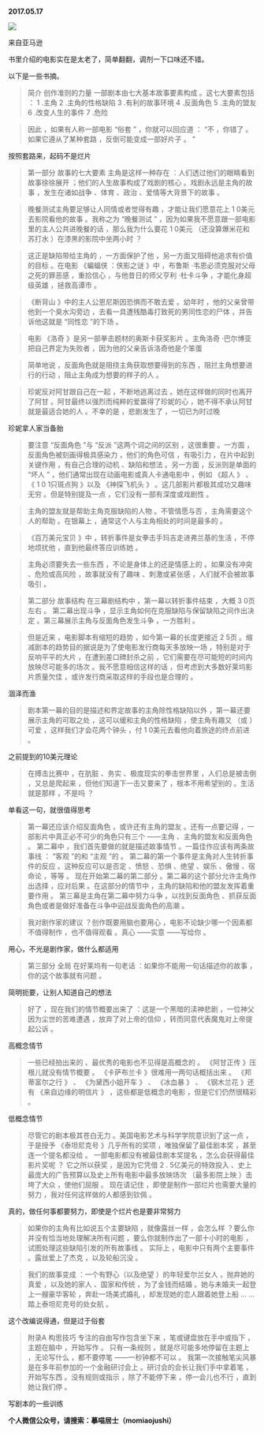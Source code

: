 
          
            
**2017.05.17**



![](//upload-images.jianshu.io/upload_images/51001-b04c2023cfe31e1e.jpg)

来自亚马逊


书里介绍的电影实在是太老了，简单翻翻，调剂一下口味还不错。

以下是一些书摘。
>简介 创作准则的力量
一部剧本由七大基本故事要素构成 。这七大要素包括 ：
1 .主角
2 .主角的性格缺陷
3 .有利的故事环境
4 .反面角色
5 .主角的盟友
6 .改变人生的事件
7 .危险


>因此 ，如果有人称一部电影 “俗套 ” ，你就可以回应道 ： “不 ，你错了 。如果它遵从了某种套路 ，反倒可能变成一部好片子 。 ”



按照套路来，起码不是烂片
>第一部分 故事的七大要素
主角是这样一种存在 ：人们透过他们的眼睛看到故事徐徐展开 ；他们的人生故事构成了戏剧的核心 。戏剧永远是主角的故事 ，发生在诸如战争 、体育 、政治 、爱情等大背景下的故事 。


>晚餐测试主角要足够让人同情或者觉得有趣 ，才能让我们愿意花上 1 0美元去影院看他的故事 。我称之为 “晚餐测试 ” ，因为如果我不愿意跟一部电影里的主人公共进晚餐的话 ，那么我为什么要花 1 0美元 （还没算爆米花和苏打水 ）在漆黑的影院中坐两小时 ？


>这正是缺陷带给主角的 ，一方面保护了他 ，另一方面又阻碍他追求有价值的目标 。在电影 《蝙蝠侠 ：侠影之谜 》中 ，布鲁斯 ·韦恩必须克服对父母之死的罪恶感 ，重拾信心 ，与他昔日的师父亨利 ·杜卡斗争 ，才能化身超级英雄 ，拯救高谭市 。


>《断背山 》中的主人公恩尼斯因恐惧而不敢去爱 。幼年时 ，他的父亲曾带他到一个臭水沟旁边 ，去看一具遭残酷毒打致死的男同性恋的尸体 ，并告诉他这就是 “同性恋 ”的下场 。


>电影 《洛奇 》是另一部拳击题材的奥斯卡获奖影片 。主角洛奇 ·巴尔博亚把自己界定为失败者 ，因为他的父亲告诉洛奇他是个笨蛋


>简单地说 ，反面角色就是阻挠主角获取想要得到的东西 ，阻拦主角想要进行的行动 ，阻止主角成为想要的样子的人 。


>珍妮反对阿甘跟自己在一起 ，不断地逃离过去 。她在这样做的同时也离开了阿甘 。阿甘最终以强烈而纯粹的爱赢得了珍妮的心 ，她不得不承认阿甘就是最适合她的人 。不幸的是 ，悲剧发生了 ，一切已为时过晚



珍妮拿人家当备胎
>要注意 “反面角色 ”与 “反派 ”这两个词之间的区别 ，这很重要 。一方面 ，反面角色被刻画得极具感染力 ，他们的角色可信 ，有吸引力 ，在片中起到关键作用 ，有自己合理的动机 、缺陷和想法 。另一方面 ，反派则是单面的 “坏人 ” ，他们通常出现在动画电影或真人卡通电影中 ，例如 《超人 》 、 《 1 0 1只斑点狗 》以及 《神探飞机头 》 。这几部影片都极其成功又趣味无穷 。但是特别提及一点 ，它们没有一部有深度或戏剧性 。


>主角的盟友就是帮助主角克服缺陷的人物 。不管情愿与否 ，主角需要这个人的帮助 。在银幕上 ，通常这个人与主角相处的时间是最多的 。


>《百万美元宝贝 》中 ，转折事件是女拳击手玛吉走进弗兰基的生活 ，不停地烦扰他 ，直到他最终答应训练她 。


>主角必须要失去一些东西 ，不论是身体上的还是情感上的 。如果没有冲突 、危险或高风险 ，故事就没有了趣味 、刺激或紧张感 ，人们就不会被故事吸引 。


>第二部分 故事结构
在三幕剧结构中 ，第一幕以转折事件结束 ，大概 3 0页左右 。
第二幕出现斗争 ，显示主角如何在克服缺陷与保留缺陷之间作出决定 。第三幕展示主角与反面角色发生斗争 ，一方胜利 。


>但是近来 ，电影脚本有缩短的趋势 ，如今第一幕的长度更接近 2 5页 。缩减剧本的趋势目的据说是为了使电影发行商每天多放映一场 ，特别是对于反响平平的大片 ，在遭到差口碑封杀之前 ，它们需要在尽可能短的时间内放映尽可能多的场次 。我不愿意相信这样的话 ，但考虑到大多数好莱坞影片质量欠佳 ，或许发行商采取这样的手段也是合理的 。



涸泽而渔
>剧本第一幕的目的是描述和界定故事的主角除性格缺陷以外 ，第一幕还要展示主角的可取之处 ，这可以缓和主角的性格缺陷 ，使主角有趣又 （或 ）可爱 ，这样我们才会花两个钟头 ，付 1 0美元去看他向着旅途的终点前进 。



之前提到的10美元理论
>在搏击比赛中 ，在肮脏 、务实 、极度现实的拳击世界里 ，人们总是被击倒 ，又总是爬起来 ，但他们知道下一击又要来了 ，根本不用希望别的 。生活就是那样 ，不是吗 ？



单看这一句，就很值得思考
>第一幕还应该介绍反面角色 ，或许还有主角的盟友 。还有一点要记得 ，一部影片中真正必不可少的角色只有三个 ——主角 、主角的盟友和反面角色 。
第二幕中 ，我们首先要做的就是描述故事情节 。一篇佳作应该有两条故事线 ： “客观 ”的和 “主观 ”的 。
第二幕的第一个事件是主角对人生转折事件的反应 。这种反应可以是否定 、愤怒 、恐惧 、绝望 、娱乐 、傲慢 、宿命论 ，等等 。
现在开始第二幕的第二部分 。第二幕的这个部分允许主角作出选择 ，应对后果 。在这部分的情节中 ，主角的缺陷和他的盟友发挥着重要作用 。
第三幕是主角在第二幕中努力斗争 ，以找到反面角色 、抓获反面角色或者是做好准备在斗争中迎战反面角色的高潮 。


>我对剧作家的建议 ？创作既要用脑也要用心 ，电影不论缺少哪一个因素都不值得制作 ，也不值得观看 。真心 ——实意 ——写给你 。



用心，不光是剧作家，做什么都适用
>第三部分 全局
在好莱坞有一句老话 ：如果你不能用一句话描述你的故事 ，你的这个故事就有问题 。



简明扼要，让别人知道自己的想法
>好了 ，现在我们的情节概要出来了 ：这是一个黑暗的渎神悲剧 ，一位神父因为尘世的苦难遭遇 ，放弃了对上帝的信仰 ，转而同意代表魔鬼对上帝提起公诉 。



高概念情节
>一些已经拍出来的 、最优秀的电影也不见得是高概念的 。 《阿甘正传 》压根儿就没有情节概要 。 《卡萨布兰卡 》很难用一两句话概括出来 。 《邦蒂富尔之行 》 、 《为黛西小姐开车 》 、 《冰血暴 》 、 《钢木兰花 》还有 《来自边缘的明信片 》 ，这些都是低概念的电影 ，但是它们仍然很精彩 。



低概念情节
>尽管它的剧本极其苍白无力 。美国电影艺术与科学学院意识到了这一点 ，于是授予 《泰坦尼克号 》几乎所有的奖项 ，唯独保留了最佳剧本奖 ，甚至连一个提名都没给 。
一部电影都没有被最佳剧本奖提名 ，怎么会获得最佳影片奖呢 ？
它之所以获奖 ，是因为它凭借 2 . 5亿美元的特效投入 、史上最庞大的广告预算以及史上所有电影中最多放映场次 （最多影院上映 ）击垮了大众 ，使他们屈服 。
现在请记住 ，即使是制作一部烂片也需要大量的努力 ，我对任何这样做的人都感到钦佩 。



真的，做任何事都要努力，即使是个烂片也是要非常努力
>如果你的主角有比如说五个主要缺陷 ，就像露丝一样 ，会怎么样 ？要么你并没有恰当地处理解决所有问题 ，要么你就制作出了一部十小时的电影 ，试图处理这些缺陷引发的所有故事线 。
实际上 ，电影中只有两个主要事件 。露丝爱上了杰克 ，以及轮船沉没 。


>我们的故事变成 ：一个有野心（以及绝望 ）的年轻爱尔兰女人 ，抛弃她的真爱 ，以及她的家人 、国家和传统 ，为了金钱而结婚 。她与未婚夫一起登上一艘豪华客轮 ，奔赴一场美式婚礼 ，却发现她的恋人跟着她登上船 … …踏上泰坦尼克号的处女航 。



这个改编说得通，但是过于俗套
>附录A 构思技巧
专注的自由写作包含坐下来 ，笔或键盘放在手中或指下 ，主题在脑中 ，开始写作 。
只有一条规则 ，就是尽可能多地停留在主题上 ，无论写什么 ，都不要停笔 ——一秒钟都不可以 。
我第一次接触笔尖风暴是在多年前参加的一个金融研讨会上 。研讨会的会长让我们手中拿着笔 ，开始写东西 。没有规则或指示 ，除了不能停下来 ，停一会儿也不行 ，直到她让我们停 。



写剧本的一些训练


**个人微信公众号，请搜索：摹喵居士（momiaojushi）**

          
        